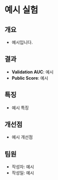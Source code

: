# 예시 실험

## 개요
- 예시입니다.

## 결과
- **Validation AUC**: 예시
- **Public Score**: 예시

## 특징
- 예시 특징

## 개선점
- 예시 개선점

## 팀원
- 작성자: 예시
- 작성일: 예시
